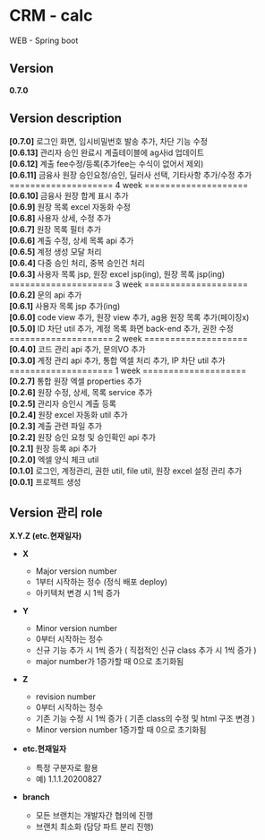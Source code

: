 # CRM - calc
WEB - Spring boot  

## Version
**0.7.0**

## Version description
**[0.7.0]** 로그인 화면, 임시비밀번호 발송 추가, 차단 기능 수정  
**[0.6.13]** 관리자 승인 완료시 계출테이블에 ag사id 업데이트  
**[0.6.12]** 계출 fee수정/등록(추가fee는 수식이 없어서 제외)  
**[0.6.11]** 금융사 원장 승인요청/승인, 딜러사 선택, 기타사항 추가/수정 추가  
==================== 4 week ====================  
**[0.6.10]** 금융사 원장 합계 표시 추가  
**[0.6.9]** 원장 목록 excel 자동화 수정  
**[0.6.8]** 사용자 상세, 수정 추가  
**[0.6.7]** 원장 목록 필터 추가  
**[0.6.6]** 계출 수정, 상세 목록 api 추가  
**[0.6.5]** 계정 생성 모달 처리  
**[0.6.4]** 다중 승인 처리, 중복 승인건 처리  
**[0.6.3]** 사용자 목록 jsp, 원장 excel jsp(ing), 원장 목록 jsp(ing)  
==================== 3 week ====================  
**[0.6.2]** 문의 api 추가  
**[0.6.1]** 사용자 목록 jsp 추가(ing)  
**[0.6.0]** code view 추가, 원장 view 추가, ag용 원장 목록 추가(페이징x)  
**[0.5.0]** ID 차단 util 추가, 계정 목록 화면 back-end 추가, 권한 수정  
==================== 2 week ====================  
**[0.4.0]** 코드 관리 api 추가, 문의VO 추가  
**[0.3.0]** 계정 관리 api 추가, 통합 엑셀 처리 추가, IP 차단 util 추가  
==================== 1 week ====================  
**[0.2.7]** 통합 원장 엑셀 properties 추가  
**[0.2.6]** 원장 수정, 상세, 목록 service 추가  
**[0.2.5]** 관리자 승인시 계출 등록  
**[0.2.4]** 원장 excel 자동화 util 추가  
**[0.2.3]** 계출 관련 파일 추가  
**[0.2.2]** 원장 승인 요청 및 승인확인 api 추가  
**[0.2.1]** 원장 등록 api 추가  
**[0.2.0]** 엑셀 양식 체크 util  
**[0.1.0]** 로그인, 계정관리, 권한 util, file util, 원장 excel 설정 관리 추가  
**[0.0.1]** 프로젝트 생성  

## Version 관리 role
**X.Y.Z (etc.현재일자)**
- **X**
  - Major version number
  - 1부터 시작하는 정수 (정식 배포 deploy)
  - 아키텍처 변경 시 1씩 증가
    
- **Y**
  - Minor version number
  - 0부터 시작하는 정수
  - 신규 기능 추가 시 1씩 증가 ( 직접적인 신규 class 추가 시 1씩 증가 )
  - major number가 1증가할 때 0으로 초기화됨
    
- **Z**
  - revision number
  - 0부터 시작하는 정수
  - 기존 기능 수정 시 1씩 증가 ( 기존 class의 수정 및 html 구조 변경 )
  - Minor version number 1증가할 때 0으로 초기화됨
    
- **etc.현재일자**
  - 특정 구분자로 활용
  - 예) 1.1.1.20200827
    
- **branch**
  - 모든 브랜치는 개발자간 협의에 진행
  - 브랜치 최소화 (담당 파트 분리 진행)
